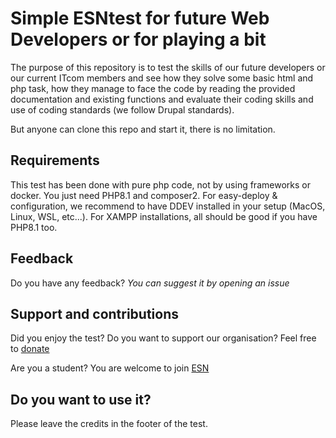 # Simple ESNtest for future Web Developers or for playing a bit

The purpose of this repository is to test the skills of our future
developers or our current ITcom members and see how they solve some
basic html and php task, how they manage to face the code by reading
the provided documentation and existing functions and evaluate their
coding skills and use of coding standards (we follow Drupal standards).

But anyone can clone this repo and start it, there is no limitation.

## Requirements
This test has been done with pure php code, not by using frameworks or docker.
You just need PHP8.1 and composer2.
For easy-deploy & configuration, we recommend to have DDEV installed in your
setup (MacOS, Linux, WSL, etc...).
For XAMPP installations, all should be good if you have PHP8.1 too.

## Feedback
Do you have any feedback? *You can suggest it by opening an issue*

## Support and contributions
Did you enjoy the test? Do you want to support our organisation?
Feel free to [donate](https://donorbox.org/erasmus-student-network)

Are you a student? You are welcome to join [ESN](https://esn.org)

## Do you want to use it?
Please leave the credits in the footer of the test.
